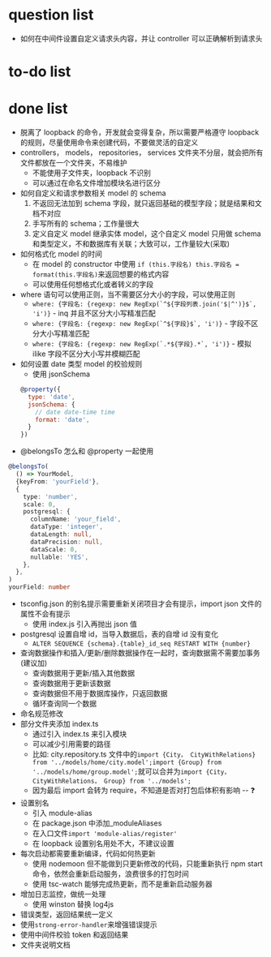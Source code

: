 # question list

- 如何在中间件设置自定义请求头内容，并让 controller 可以正确解析到请求头

# to-do list

# done list

- 脱离了 loopback 的命令，开发就会变得复杂，所以需要严格遵守 loopback 的规则，尽量使用命令来创建代码，不要做灵活的自定义
- controllers， models， repositories， services 文件夹不分层，就会把所有文件都放在一个文件夹，不易维护
  - 不能使用子文件夹，loopback 不识别
  - 可以通过在命名文件增加模块名进行区分
- 如何自定义和请求参数相关 model 的 schema
  1. 不返回无法加到 schema 字段，就只返回基础的模型字段；就是结果和文档不对应
  2. 手写所有的 schema；工作量很大
  3. 定义自定义 model 继承实体 model，这个自定义 model 只用做 schema 和类型定义，不和数据库有关联；大致可以，工作量较大(采取)
- 如何格式化 model 的时间
  - 在 model 的 constructor 中使用 `if (this.字段名) this.字段名 = format(this.字段名)`来返回想要的格式内容
  - 可以使用任何想格式化或者转义的字段
- where 语句可以使用正则，当不需要区分大小的字段，可以使用正则
  - `` where: {字段名: {regexp: new RegExp(`^${字段列表.join('$|^')}$`, 'i')} `` - inq 并且不区分大小写精准匹配
  - `` where: {字段名: {regexp: new RegExp(`^${字段}$`, 'i')} `` - 字段不区分大小写精准匹配
  - `` where: {字段名: {regexp: new RegExp(`.*${字段}.*`, 'i')} `` - 模拟 ilike 字段不区分大小写并模糊匹配
- 如何设置 date 类型 model 的校验规则
  - 使用 jsonSchema
  ```javascript
  @property({
    type: 'date',
    jsonSchema: {
      // date date-time time
      format: 'date',
    }
  })
  ```
- @belongsTo 怎么和 @property 一起使用

```typescript
@belongsTo(
  () => YourModel,
  {keyFrom: 'yourField'},
  {
    type: 'number',
    scale: 0,
    postgresql: {
      columnName: 'your_field',
      dataType: 'integer',
      dataLength: null,
      dataPrecision: null,
      dataScale: 0,
      nullable: 'YES',
    },
  },
)
yourField: number
```

- tsconfig.json 的别名提示需要重新关闭项目才会有提示，import json 文件的属性不会有提示
  - 使用 index.js 引入再抛出 json 值
- postgresql 设置自增 id，当导入数据后，表的自增 id 没有变化
  - `ALTER SEQUENCE {schema}.{table}_id_seq RESTART WITH {number}`
- 查询数据操作和插入/更新/删除数据操作在一起时，查询数据需不需要加事务(建议加)
  - 查询数据用于更新/插入其他数据
  - 查询数据用于更新该数据
  - 查询数据但不用于数据库操作，只返回数据
  - 循环查询同一个数据
- 命名规范修改
- 部分文件夹添加 index.ts
  - 通过引入 index.ts 来引入模块
  - 可以减少引用需要的路径
  - 比如: city.repository.ts 文件中的`import {City， CityWithRelations} from '../models/home/city.model';import {Group} from '../models/home/group.model';`就可以合并为`import {City， CityWithRelations， Group} from '../models';`
  - 因为最后 import 会转为 require，不知道是否对打包后体积有影响 -- ❓
- 设置别名
  - 引入 module-alias
  - 在 package.json 中添加\_moduleAliases
  - 在入口文件`import 'module-alias/register'`
  - 在 loopback 设置别名用处不大，不建议设置
- 每次启动都需要重新编译，代码如何热更新
  - 使用 nodemoon 但不能做到只更新修改的代码，只能重新执行 npm start 命令，依然会重新启动服务，浪费很多的打包时间
  - 使用 tsc-watch 能够完成热更新，而不是重新启动服务器
- 增加日志监控，做统一处理
  - 使用 winston 替换 log4js
- 错误类型，返回结果统一定义
- 使用`strong-error-handler`来增强错误提示
- 使用中间件校验 token 和返回结果
- 文件夹说明文档
